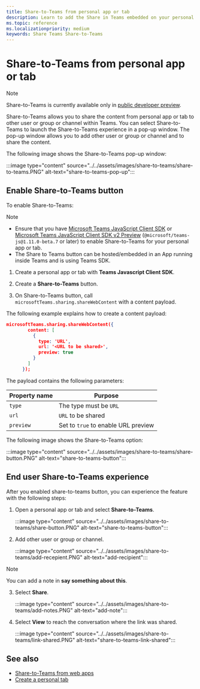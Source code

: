 ```yaml
---
title: Share-to-Teams from personal app or tab
description: Learn to add the Share in Teams embedded on your personal app or tab
ms.topic: reference
ms.localizationpriority: medium
keywords: Share Teams Share-to-Teams
---
```

# Share-to-Teams from personal app or tab

> [!NOTE]
> Share-to-Teams is currently available only in [public developer preview](../../resources/dev-preview/developer-preview-intro.md).

Share-to-Teams allows you to share the content from personal app or tab to other user or group or channel within Teams. You can select Share-to-Teams to launch the Share-to-Teams experience in a pop-up window. The pop-up window allows you to add other user or group or channel and to share the content.

The following image shows the Share-to-Teams pop-up window:

:::image type="content" source="../../assets/images/share-to-teams/share-to-teams.PNG" alt-text="share-to-teams-pop-up":::

## Enable Share-to-Teams button

To enable Share-to-Teams:

> [!NOTE]
> * Ensure that you have [Microsoft Teams JavaScript Client SDK](../../tabs/how-to/using-teams-client-sdk.md) or [Microsoft Teams JavaScript Client SDK v2 Preview](/javascript/api/overview/esteems-client?view=msteams-client-js-beta&preserve-view=true&branch=pr-en-us-5129) (`@microsoft/teams-js@1.11.0-beta.7` or later) to enable Share-to-Teams for your personal app or tab.
> * The Share to Teams button can be hosted/embedded in an App running inside Teams and is using Teams SDK.

1. Create a personal app or tab with **Teams Javascript Client SDK**.

2. Create a **Share-to-Teams** button.

3. On Share-to-Teams button, call `microsoftTeams.sharing.shareWebContent` with a content payload.

The following example explains how to create a content payload:

```json
microsoftTeams.sharing.shareWebContent({
        content: [
          {
            type: 'URL',
            url: '<URL to be shared>',
            preview: true
          }
        ]
      });
```

The payload contains the following parameters:

| Property name | Purpose |
|---|---|
| `type` | The type must be `URL` |
| `url` | `URL` to be shared |
| `preview` | Set to `true` to enable URL preview |

The following image shows the Share-to-Teams option:

:::image type="content" source="../../assets/images/share-to-teams/share-button.PNG" alt-text="share-to-teams-button":::

## End user Share-to-Teams experience

After you enabled share-to-teams button, you can experience the feature with the following steps:

1. Open a personal app or tab and select **Share-to-Teams**.

    :::image type="content" source="../../assets/images/share-to-teams/share-button.PNG" alt-text="share-to-teams-button":::

2. Add other user or group or channel.

    :::image type="content" source="../../assets/images/share-to-teams/add-recepient.PNG" alt-text="add-recipient":::

  > [!NOTE]
  > You can add a note in **say something about this**.

3. Select **Share**.

   :::image type="content" source="../../assets/images/share-to-teams/add-notes.PNG" alt-text="add-note":::

4. Select **View** to reach the conversation where the link was shared.

   :::image type="content" source="../../assets/images/share-to-teams/link-shared.PNG" alt-text="share-to-teams-link-shared":::

## See also

* [Share-to-Teams from web apps](~/concepts/build-and-test/share-to-teams.md)
* [Create a personal tab](../../tabs/how-to/create-personal-tab.md)